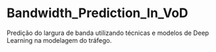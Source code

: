 # Bandwidth_Prediction_In_VoD
Predição do largura de banda utilizando técnicas e modelos de Deep Learning na modelagem do tráfego.
